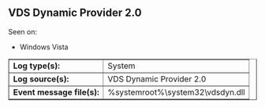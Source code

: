 ## VDS Dynamic Provider 2.0

Seen on:
* Windows Vista

<table border="1" class="docutils">
  <tbody>
    <tr>
      <td><b>Log type(s):</b></td>
      <td>System</td>
    </tr>
    <tr>
      <td><b>Log source(s):</b></td>
      <td>VDS Dynamic Provider 2.0</td>
    </tr>
    <tr>
      <td><b>Event message file(s):</b></td>
      <td>%systemroot%\system32\vdsdyn.dll</td>
    </tr>
  </tbody>
</table>

&nbsp;

